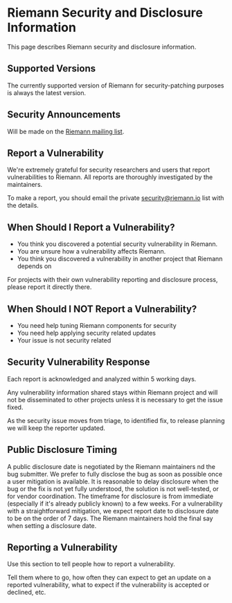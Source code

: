 # Riemann Security and Disclosure Information
This page describes Riemann security and disclosure information.

## Supported Versions

The currently supported version of Riemann for security-patching purposes is always the latest version.

## Security Announcements

Will be made on the [Riemann mailing list](https://groups.google.com/g/riemann-users?pli=1).

## Report a Vulnerability

We're extremely grateful for security researchers and users that report vulnerabilities to Riemann. All reports are thoroughly investigated by the maintainers.

To make a report, you should email the private security@riemann.io list with the details.

## When Should I Report a Vulnerability?

* You think you discovered a potential security vulnerability in Riemann.
* You are unsure how a vulnerability affects Riemann.
* You think you discovered a vulnerability in another project that Riemann depends on

For projects with their own vulnerability reporting and disclosure process, please report it directly there.

## When Should I NOT Report a Vulnerability?

* You need help tuning Riemann components for security
* You need help applying security related updates
* Your issue is not security related

## Security Vulnerability Response

Each report is acknowledged and analyzed within 5 working days.

Any vulnerability information shared stays within Riemann project and will not be disseminated to other projects unless it is necessary to get the issue fixed.

As the security issue moves from triage, to identified fix, to release planning we will keep the reporter updated.

## Public Disclosure Timing

A public disclosure date is negotiated by the Riemann maintainers nd the bug submitter. We prefer to fully disclose the bug as soon as possible once a user mitigation is available. It is reasonable to delay disclosure when the bug or the fix is not yet fully understood, the solution is not well-tested, or for vendor coordination. The timeframe for disclosure is from immediate (especially if it's already publicly known) to a few weeks. For a vulnerability with a straightforward mitigation, we expect report date to disclosure date to be on the order of 7 days. The Riemann maintainers hold the final say when setting a disclosure date.

## Reporting a Vulnerability

Use this section to tell people how to report a vulnerability.

Tell them where to go, how often they can expect to get an update on a
reported vulnerability, what to expect if the vulnerability is accepted or
declined, etc.
